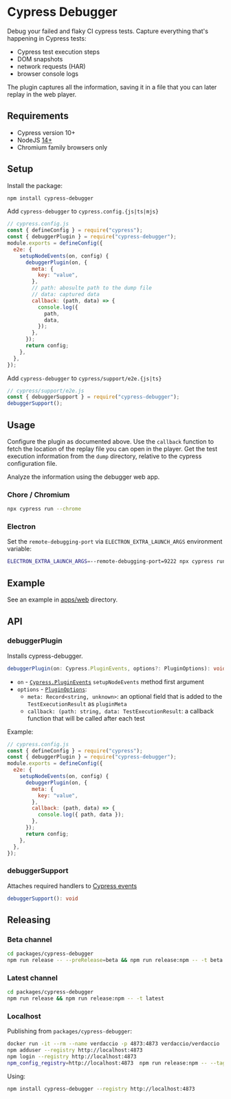 # Cypress Debugger

Debug your failed and flaky CI cypress tests. Capture everything that's happening in Cypress tests:

- Cypress test execution steps
- DOM snapshots
- network requests (HAR)
- browser console logs

The plugin captures all the information, saving it in a file that you can later replay in the web player.

## Requirements

- Cypress version 10+
- NodeJS [14+](https://docs.cypress.io/guides/getting-started/installing-cypress#:~:text=If%20you're%20using%20npm,Node.js%2014.x)
- Chromium family browsers only

## Setup

Install the package:

```sh
npm install cypress-debugger
```

Add `cypress-debugger` to `cypress.config.{js|ts|mjs}`

```js
// cypress.config.js
const { defineConfig } = require("cypress");
const { debuggerPlugin } = require("cypress-debugger");
module.exports = defineConfig({
  e2e: {
    setupNodeEvents(on, config) {
      debuggerPlugin(on, {
        meta: {
          key: "value",
        },
        // path: abosulte path to the dump file
        // data: captured data
        callback: (path, data) => {
          console.log({
            path,
            data,
          });
        },
      });
      return config;
    },
  },
});
```

Add `cypress-debugger` to `cypress/support/e2e.{js|ts}`

```js
// cypress/support/e2e.js
const { debuggerSupport } = require("cypress-debugger");
debuggerSupport();
```

## Usage

Configure the plugin as documented above. Use the `callback` function to fetch the location of the replay file you can open in the player. Get the test execution information from the `dump` directory, relative to the cypress configuration file.

Analyze the information using the debugger web app.

### Chore / Chromium

```sh
npx cypress run --chrome
```

### Electron

Set the `remote-debugging-port` via `ELECTRON_EXTRA_LAUNCH_ARGS` environment variable:

```sh
ELECTRON_EXTRA_LAUNCH_ARGS=--remote-debugging-port=9222 npx cypress run --browser electron
```

## Example

See an example in [apps/web](https://github.com/currents-dev/cypress-debugger//blob/main/apps/web) directory.

## API

### debuggerPlugin

Installs cypress-debugger.

```ts
debuggerPlugin(on: Cypress.PluginEvents, options?: PluginOptions): void
```

- `on` - [`Cypress.PluginEvents`](https://docs.cypress.io/guides/tooling/plugins-guide) `setupNodeEvents` method first argument
- `options` - [`PluginOptions`](./packages/plugin/src/types.ts):
  - `meta: Record<string, unknown>`: an optional field that is added to the `TestExecutionResult` as `pluginMeta`
  - `callback: (path: string, data: TestExecutionResult`: a callback function that will be called after each test

Example:

```js
// cypress.config.js
const { defineConfig } = require("cypress");
const { debuggerPlugin } = require("cypress-debugger");
module.exports = defineConfig({
  e2e: {
    setupNodeEvents(on, config) {
      debuggerPlugin(on, {
        meta: {
          key: "value",
        },
        callback: (path, data) => {
          console.log({ path, data });
        },
      });
      return config;
    },
  },
});
```

### debuggerSupport

Attaches required handlers to [Cypress events](https://docs.cypress.io/api/cypress-api/catalog-of-events)

```ts
debuggerSupport(): void
```

## Releasing

### Beta channel

```sh
cd packages/cypress-debugger
npm run release -- --preRelease=beta && npm run release:npm -- -t beta
```

### Latest channel

```sh
cd packages/cypress-debugger
npm run release && npm run release:npm -- -t latest
```

### Localhost

Publishing from `packages/cypress-debugger`:

```sh
docker run -it --rm --name verdaccio -p 4873:4873 verdaccio/verdaccio
npm adduser --registry http://localhost:4873
npm login --registry http://localhost:4873
npm_config_registry=http://localhost:4873  npm run release:npm -- --tag latest
```

Using:

```sh
npm install cypress-debugger --registry http://localhost:4873
```
